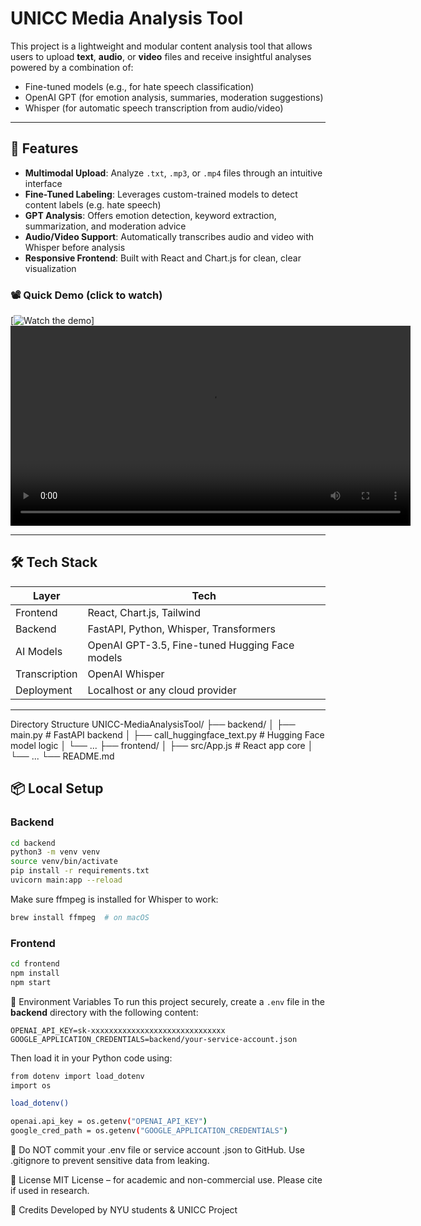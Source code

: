 #  UNICC Media Analysis Tool

This project is a lightweight and modular content analysis tool that allows users to upload **text**, **audio**, or **video** files and receive insightful analyses powered by a combination of:

-  Fine-tuned models (e.g., for hate speech classification)
-  OpenAI GPT (for emotion analysis, summaries, moderation suggestions)
-  Whisper (for automatic speech transcription from audio/video)

---

## 🚀 Features

- **Multimodal Upload**: Analyze `.txt`, `.mp3`, or `.mp4` files through an intuitive interface
- **Fine-Tuned Labeling**: Leverages custom-trained models to detect content labels (e.g. hate speech)
- **GPT Analysis**: Offers emotion detection, keyword extraction, summarization, and moderation advice
- **Audio/Video Support**: Automatically transcribes audio and video with Whisper before analysis
- **Responsive Frontend**: Built with React and Chart.js for clean, clear visualization

### 📽️ Quick Demo (click to watch)

[![Watch the demo](UNICC/ProductDemo.png)]
<video src="https://raw.githubusercontent.com/siyi-ge/UNICC/main/UNICC/ProductDemo.mp4"
       controls
       width="640">
  Your browser doesn’t support HTML5 video.  
  <a href="https://raw.githubusercontent.com/siyi-ge/UNICC/main/UNICC/ProductDemo.mp4">Download the demo</a>.
</video>

---

## 🛠️ Tech Stack

| Layer       | Tech                            |
|-------------|----------------------------------|
| Frontend    | React, Chart.js, Tailwind  |
| Backend     | FastAPI, Python, Whisper, Transformers |
| AI Models   | OpenAI GPT-3.5, Fine-tuned Hugging Face models |
| Transcription | OpenAI Whisper                 |
| Deployment  | Localhost or any cloud provider |

---

 Directory Structure
UNICC-MediaAnalysisTool/
├── backend/
│   ├── main.py                # FastAPI backend
│   ├── call_huggingface_text.py  # Hugging Face model logic
│   └── ...
├── frontend/
│   ├── src/App.js            # React app core
│   └── ...
└── README.md

## 📦 Local Setup

###  Backend

```bash
cd backend
python3 -m venv venv
source venv/bin/activate
pip install -r requirements.txt
uvicorn main:app --reload
```

Make sure ffmpeg is installed for Whisper to work:

```bash
brew install ffmpeg  # on macOS
```


###  Frontend

```bash
cd frontend
npm install
npm start
```

🔐 Environment Variables
To run this project securely, create a `.env` file in the **backend** directory with the following content:

```env
OPENAI_API_KEY=sk-xxxxxxxxxxxxxxxxxxxxxxxxxxxxxx
GOOGLE_APPLICATION_CREDENTIALS=backend/your-service-account.json
```

Then load it in your Python code using:

```bash
from dotenv import load_dotenv
import os

load_dotenv()

openai.api_key = os.getenv("OPENAI_API_KEY")
google_cred_path = os.getenv("GOOGLE_APPLICATION_CREDENTIALS")
```

🔐 Do NOT commit your .env file or service account .json to GitHub. Use .gitignore to prevent sensitive data from leaking.

📄 License
MIT License – for academic and non-commercial use. Please cite if used in research.

🙌 Credits
Developed by NYU students & UNICC Project

